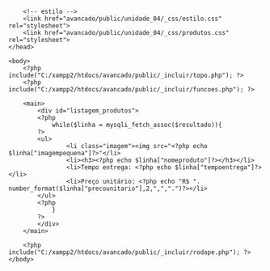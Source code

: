 
<?php include("C:/xampp2/htdocs/avancado/public/unidade_03/conectado.php"); ?>
<?php
        $produtos = "SELECT produtoID, nomeproduto, tempoentrega, precounitario, imagempequena ";
        $produtos .= "FROM produtos ";
        $resultado = mysqli_query($conecta,$produtos);
?>
<!doctype html>
<html>
    <head>
        <meta charset="UTF-8">
        <meta name="viewport" content="width=device-width, initial-scale=1.0">
        <title>Curso</title>
        
        <!-- estilo -->
        <link href="avancado/public/unidade_04/_css/estilo.css" rel="stylesheet">
        <link href="avancado/public/unidade_04/_css/produtos.css" rel="stylesheet">
    </head>

    <body>
        <?php include("C:/xampp2/htdocs/avancado/public/_incluir/topo.php"); ?>
        <?php include("C:/xampp2/htdocs/avancado/public/_incluir/funcoes.php"); ?>
        
        <main>  
            <div id="listagem_produtos">
            <?php
                while($linha = mysqli_fetch_assoc($resultado)){
            ?>
            <ul>
                    <li class="imagem"><img src="<?php echo $linha["imagempequena"]?>"</li>
                    <li><h3><?php echo $linha["nomeproduto"]?></h3></li>
                    <li>Tempo entrega: <?php echo $linha["tempoentrega"]?></li>
                    <li>Preço unitário: <?php echo "R$ ". number_format($linha["precounitario"],2,",",".")?></li>
            </ul>
            <?php
                }
            ?>
            </div>    
        </main>

        <?php include("C:/xampp2/htdocs/avancado/public/_incluir/rodape.php"); ?> 
    </body>
</html>

<?php
    // Fechar conexao
    mysqli_close($conecta);
?>
